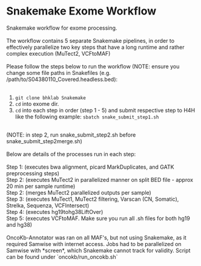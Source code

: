 # Snakemake Exome Workflow

Snakemake workflow for exome processing.
<br>
<br> 
The workflow contains 5 separate Snakemake pipelines,
in order to effectively parallelize two key steps that have a long runtime and rather complex execution (MuTect2, VCFtoMAF)
<br>
<br> 
Please follow the steps below to run the workflow (NOTE: ensure you change some file paths in Snakefiles (e.g. /path/to/S04380110_Covered.headless.bed):
<br>
<br> 
1. `git clone bhklab Snakemake`
2. `cd` into exome dir.
3.  `cd` into each step in order (step 1 - 5) and submit respective step to H4H like the following example: `sbatch snake_submit_step1.sh`
<br> 
(NOTE: in step 2, run snake_submit_step2.sh before snake_submit_step2merge.sh)
<br>
<br> 
Below are details of the processes run in each step:
<br>
<br>
Step 1: (executes bwa alignment, picard MarkDuplicates, and GATK preprocessing steps)
<br>
Step 2: (executes MuTect2 in parallelized manner on split BED file - approx 20 min per sample runtime)
<br>
Step 2: (merges MuTect2 parallelized outputs per sample)
<br>
Step 3: (executes MuTect1, MuTect2 filtering, Varscan (CN, Somatic), Strelka, Sequenza, VCFIntersect)
<br>
Step 4: (executes hg19tohg38LiftOver)
<br>
Step 5: (executes VCFtoMAF. Make sure you run all .sh files for both hg19 and hg38)
<br>
<br>
OncoKb-Annotator was ran on all MAF's, but not using Snakemake, as it required Samwise with internet access. Jobs
had to be parallelized on Samwise with *screen*, which Snakemake cannot track for validity. Script can be found under
`oncokb/run_oncokb.sh`


